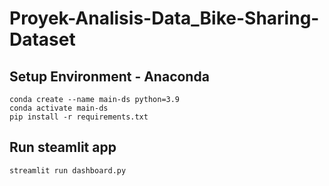 # Proyek-Analisis-Data_Bike-Sharing-Dataset
## Setup Environment - Anaconda
```
conda create --name main-ds python=3.9
conda activate main-ds
pip install -r requirements.txt
```
## Run steamlit app
```
streamlit run dashboard.py
```
